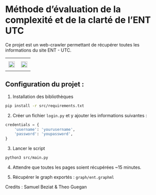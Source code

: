 # Méthode d’évaluation de la complexité et de la clarté de l’ENT UTC

Ce projet est un web-crawler permettant de récupérer toutes les informations du site ENT - UTC.

<div id="image-table">
    <table>
	    <tr>
    	    <td style="padding:10px">
        	    <img src="graph/export/in+depth.png" width="100%"/>
      	    </td>
            <td style="padding:10px">
            	<img src="graph/export/extensions.png" width="100%"/>
            </td>
        </tr>
    </table>
</div>

## Configuration du projet :

1. Installation des bibliothèques  

```bash
pip install -r src/requirements.txt  
```

2. Créer un fichier `login.py` et y ajouter les informations suivantes :  

```python
credentials = {
    'username': 'yourusername',
    'password': 'youpassword',
}
```

3. Lancer le script  

```bash
python3 src/main.py
```

4. Attendre que toutes les pages soient récupérées ~15 minutes.  

5. Récupérer le graph exportés : `graph/ent.graphml`  

Credits : Samuel Beziat & Theo Guegan
